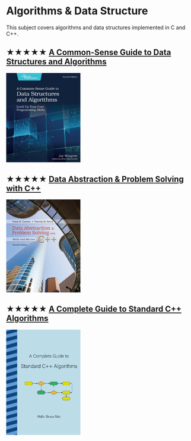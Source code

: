 # Algorithms & Data Structure

This subject covers algorithms and data structures implemented in C and C++.

## ★★★★★ [A Common-Sense Guide to Data Structures and Algorithms](../resources/9781680507225.md)
[<img alt="A Common-Sense Guide to Data Structures and Algorithms" src="../covers/9781680507225.jpg" width="200"/>](../resources/9781680507225.md)

## ★★★★★ [Data Abstraction & Problem Solving with C++](../resources/9780134463971.md)
[<img alt="Data Abstraction & Problem Solving with C++" src="../covers/9780134463971.jpg" width="200"/>](../resources/9780134463971.md)

## ★★★★★ [A Complete Guide to Standard C++ Algorithms](../resources/a-complete-guide-to-standard-cpp-algorithms.md)
[<img alt="A Complete Guide to Standard C++ Algorithms" src="../covers/a-complete-guide-to-standard-cpp-algorithms.png" width="200"/>](../resources/a-complete-guide-to-standard-cpp-algorithms.md)
